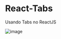 # React-Tabs
Usando Tabs no ReactJS

![image](https://user-images.githubusercontent.com/28003010/173722243-ce5af802-9109-425b-be42-2a93e1f992e7.png)
